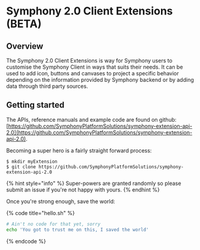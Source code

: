 # Symphony 2.0 Client Extensions \(BETA\)

## Overview

The Symphony 2.0 Client Extensions is way for Symphony users to customise the Symphony Client in ways that suits their needs. It can be used to add icon, buttons and canvases to project a specific behavior depending on the information provided by Symphony backend or by adding data through third party sources.

## Getting started

The APIs, reference manuals and example code are found on github: [https://github.com/SymphonyPlatformSolutions/symphony-extension-api-2.0](https://github.com/SymphonyPlatformSolutions/symphony-extension-api-2.0).

Becoming a super hero is a fairly straight forward process:

```
$ mkdir myExtension
$ git clone https://github.com/SymphonyPlatformSolutions/symphony-extension-api-2.0
```

{% hint style="info" %}
 Super-powers are granted randomly so please submit an issue if you're not happy with yours.
{% endhint %}

Once you're strong enough, save the world:

{% code title="hello.sh" %}
```bash
# Ain't no code for that yet, sorry
echo 'You got to trust me on this, I saved the world'
```
{% endcode %}



